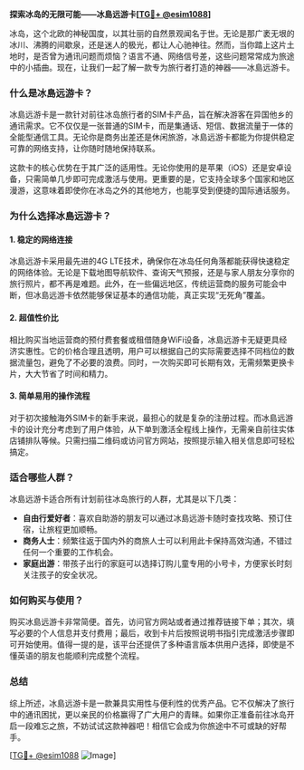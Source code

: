 **探索冰岛的无限可能——冰島远游卡[[TG💪+ @esim1088](https://t.me/s/esim1088)]**

冰岛，这个北欧的神秘国度，以其壮丽的自然景观闻名于世。无论是那广袤无垠的冰川、沸腾的间歇泉，还是迷人的极光，都让人心驰神往。然而，当你踏上这片土地时，是否曾为通讯问题而烦恼？语言不通、网络信号差，这些问题常常成为旅途中的小插曲。现在，让我们一起了解一款专为旅行者打造的神器——冰島远游卡。

### **什么是冰島远游卡？**

冰島远游卡是一款针对前往冰岛旅行者的SIM卡产品，旨在解决游客在异国他乡的通讯需求。它不仅仅是一张普通的SIM卡，而是集通话、短信、数据流量于一体的全能型通信工具。无论你是商务出差还是休闲旅游，冰島远游卡都能为你提供稳定可靠的网络支持，让你随时随地保持联系。

这款卡的核心优势在于其广泛的适用性。无论你使用的是苹果（iOS）还是安卓设备，只需简单几步即可完成激活与使用。更重要的是，它支持全球多个国家和地区漫游，这意味着即使你在冰岛之外的其他地方，也能享受到便捷的国际通话服务。

### **为什么选择冰島远游卡？**

#### **1. 稳定的网络连接**
冰島远游卡采用最先进的4G LTE技术，确保你在冰岛任何角落都能获得快速稳定的网络体验。无论是下载地图导航软件、查询天气预报，还是与家人朋友分享你的旅行照片，都不再是难题。此外，在一些偏远地区，传统运营商的服务可能会中断，但冰島远游卡依然能够保证基本的通信功能，真正实现“无死角”覆盖。

#### **2. 超值性价比**
相比购买当地运营商的预付费套餐或租借随身WiFi设备，冰島远游卡无疑更具经济实惠性。它的价格合理且透明，用户可以根据自己的实际需要选择不同档位的数据流量包，避免了不必要的浪费。同时，一次购买即可长期有效，无需频繁更换卡片，大大节省了时间和精力。

#### **3. 简单易用的操作流程**
对于初次接触海外SIM卡的新手来说，最担心的就是复杂的注册过程。而冰島远游卡的设计充分考虑到了用户体验，从下单到激活全程线上操作，无需亲自前往实体店铺排队等候。只需扫描二维码或访问官方网站，按照提示输入相关信息即可轻松搞定。

### **适合哪些人群？**

冰島远游卡适合所有计划前往冰岛旅行的人群，尤其是以下几类：
- **自由行爱好者**：喜欢自助游的朋友可以通过冰島远游卡随时查找攻略、预订住宿，让旅程更加顺畅。
- **商务人士**：频繁往返于国内外的商旅人士可以利用此卡保持高效沟通，不错过任何一个重要的工作机会。
- **家庭出游**：带孩子出行的家庭可以选择订购儿童专用的小号卡，方便家长时刻关注孩子的安全状况。

### **如何购买与使用？**

购买冰島远游卡非常简便。首先，访问官方网站或者通过推荐链接下单；其次，填写必要的个人信息并支付费用；最后，收到卡片后按照说明书指引完成激活步骤即可开始使用。值得一提的是，该平台还提供了多种语言版本供用户选择，即使是不懂英语的朋友也能顺利完成整个流程。

### **总结**

综上所述，冰島远游卡是一款兼具实用性与便利性的优秀产品。它不仅解决了旅行中的通讯困扰，更以亲民的价格赢得了广大用户的青睐。如果你正准备前往冰岛开启一段难忘之旅，不妨试试这款神器吧！相信它会成为你旅途中不可或缺的好帮手。

[[TG💪+ @esim1088](https://t.me/s/esim1088) ![Image](https://i.postimg.cc/4NQfJmqS/Snipaste-2025-05-13-00-14-12.png)]
